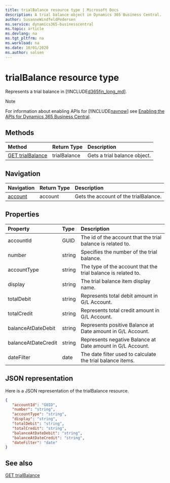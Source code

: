 ```yaml
---
title: trialBalance resource type | Microsoft Docs
description: A trial balance object in Dynamics 365 Business Central.
author: SusanneWindfeldPedersen
ms.service: dynamics365-businesscentral
ms.topic: article
ms.devlang: na
ms.tgt_pltfrm: na
ms.workload: na
ms.date: 10/01/2020
ms.author: solsen
---
```


# trialBalance resource type
Represents a trial balance in [!INCLUDE[d365fin_long_md](../../includes/d365fin_long_md.md)].

> [!NOTE]  
> For information about enabling APIs for [!INCLUDE[navnow](../../includes/navnow_md.md)] see [Enabling the APIs for Dynamics 365 Business Central](../enabling-apis-for-dynamics-nav.md).

## Methods
| Method | Return Type|Description |
|:--------------------|:-----------|:-------------------------|
|[GET trialBalance](../api/dynamics_trialBalance_Get.md)|trialBalance|Gets a trial balance object.|




## Navigation

| Navigation |Return Type| Description |    
|:----------|:----------|:-----------------|
|[account](../resources/dynamics_account.md)|account |Gets the account of the trialBalance.|


## Properties

| Property           | Type   |Description     |
|:-------------------|:-------|:---------------|
|accountId|GUID|The id of the account that the trial balance is related to. |
|number|string|Specifies the number of the trial balance.|
|accountType|string|The type of the account that the trial balance is related to. |
|display|string|The trial balance item display name.|
|totalDebit|string|Represents total debit amount in G/L Account.|
|totalCredit|string|Represents total credit amount in G/L Account.|
|balanceAtDateDebit|string|Represents positive Balance at Date amount in G/L Account.|
|balanceAtDateCredit|string|Represents negative Balance at Date amount in G/L Account.|
|dateFilter|date|The date filter used to calculate the trial balance items.|


## JSON representation

Here is a JSON representation of the trialBalance resource.


```json
{
   "accountId": "GUID",
   "number": "string",
   "accountType": "string",
   "display": "string",
   "totalDebit": "string",
   "totalCredit": "string",
   "balanceAtDateDebit": "string",
   "balanceAtDateCredit": "string",
   "dateFilter": "date"
}
```
## See also

[GET trialBalance](../api/dynamics_trialBalance_Get.md)

